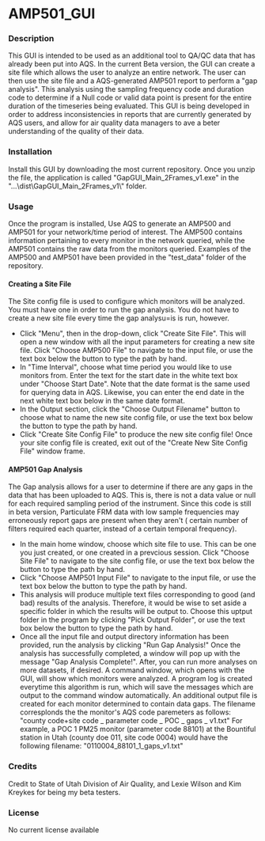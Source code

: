 # AMP501_GUI

### Description

This GUI is intended to be used as an additional tool to QA/QC data that has already been put into AQS. In the current Beta version, the GUI can create a site file which allows the user to analyze an entire network. The user can then use the site file and a AQS-generated AMP501 report to perform a "gap analysis". This analysis using the sampling frequency code and duration code to determine if a Null code or valid data point is present for the entire duration of the timeseries being evaluated. This GUI is being developed in order to address inconsistencies in reports that are currently generated by AQS users, and allow for air quality data managers to ave a beter understanding of the quality of their data.

### Installation
Install this GUI by downloading the most current repository. Once you unzip the file, the application is called "GapGUI_Main_2Frames_v1.exe" in the "...\dist\GapGUI_Main_2Frames_v1\\" folder.

### Usage
Once the program is installed, Use AQS to generate an AMP500 and AMP501 for your network/time period of interest. The AMP500 contains information pertaining to every monitor in the network queried, while the AMP501 contains the raw data from the monitors queried. Examples of the AMP500 and AMP501 have been provided in the "test_data" folder of the repository.

#### Creating a Site File
The Site config file is used to configure which monitors will be analyzed. You must have one in order to run the gap analysis. You do not have to create a new site file every time the gap analysu=is is run, however.

* Click "Menu", then in the drop-down, click "Create Site File". This will open a new window with all the input parameters for creating a new site file. Click "Choose AMP500 File" to navigate to the input file, or use the text box below the button to type the path by hand.
* In "Time Interval", choose what time period you would like to use monitors from. Enter the text for the start date in the white text box under "Choose Start Date". Note that the date format is the same used for querying data in AQS. Likewise, you can enter the end date in the next white text box below in the same date format.
* In the Output section, click the "Choose Output Filename" button to choose what to name the new site config file, or use the text box below the button to type the path by hand.
* Click "Create Site Config File" to produce the new site config file! Once your site config file is created, exit out of the "Create New Site Config File" window frame.

#### AMP501 Gap Analysis
The Gap analysis allows for a user to determine if there are any gaps in the data that has been uploaded to AQS. This is, there is not a data value or null for each required sampling period of the instrument. Since this code is still in beta version, Particulate FRM data with low sample frequencies may erroneously report gaps are present when they aren't ( certain number of filters required each quarter, instead of a certain temporal frequency).

* In the main home window, choose which site file to use. This can be one you just created, or one created in a prevcious session. Click "Choose Site File" to navigate to the site config file, or use the text box below the button to type the path by hand.
* Click "Choose AMP501 Input File" to navigate to the input file, or use the text box below the button to type the path by hand.
* This analysis will produce multiple text files corresponding to good (and bad) results of the analysis. Therefore, it would be wise to set aside a specific folder in which the results will be output to. Choose this uptput folder in the program by clicking "Pick Output Folder", or use the text box below the button to type the path by hand.
* Once all the input file and output directory information has been provided, run the analysis by clicking "Run Gap Analysis!" Once the analysis has successfully completed, a window will pop up with the message "Gap Analysis Complete!". After, you can run more analyses on more datasets, if desired. A command window, which opens with the GUI, will show which monitors were analyzed. A program log is created everytime this algorithm is run, which will save the messages which are output to the command window automatically. An additional output file is created for each monitor determined to contain data gaps. The filename corresplonds the the monitor's AQS code paremeters as follows: "county code+site code _ parameter code _ POC _ gaps _ v1.txt" For example, a POC 1 PM25 monitor (parameter code 88101) at the Bountiful station in Utah (county doe 011, site code 0004) would have the following filename: "0110004_88101_1_gaps_v1.txt"


### Credits
Credit to State of Utah Division of Air Quality, and Lexie Wilson and Kim Kreykes for being my beta testers. 

### License
No current license available
